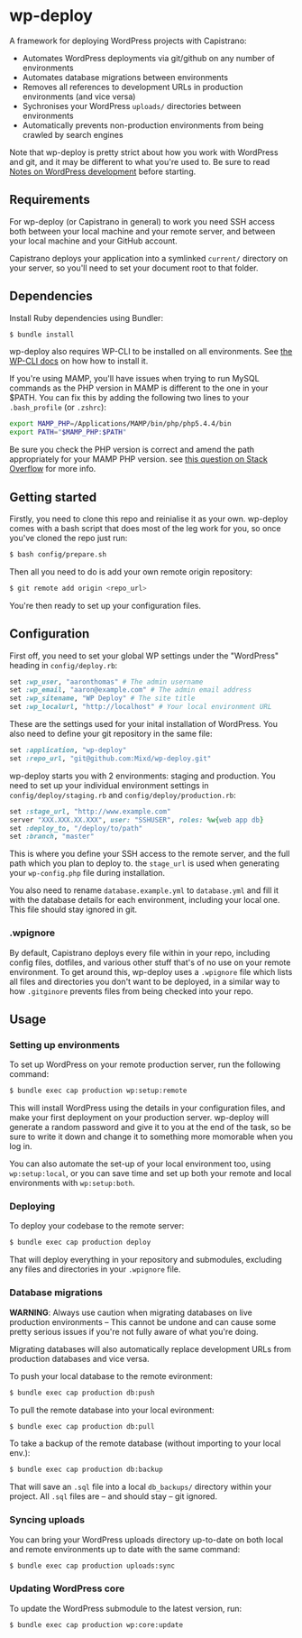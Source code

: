 wp-deploy
=========

A framework for deploying WordPress projects with Capistrano:

- Automates WordPress deployments via git/github on any number of environments
- Automates database migrations between environments
- Removes all references to development URLs in production environments (and vice versa)
- Sychronises your WordPress `uploads/` directories between environments
- Automatically prevents non-production environments from being crawled by search engines

Note that wp-deploy is pretty strict about how you work with WordPress and git, and it may be different to what you're used to. Be sure to read [Notes on WordPress development](https://github.com/Mixd/wp-deploy/wiki/Notes-on-WordPress-development) before starting.

Requirements
------------

For wp-deploy (or Capistrano in general) to work you need SSH access both between your local machine and your remote server, and between your local machine and your GitHub account.

Capistrano deploys your application into a symlinked `current/` directory on your server, so you'll need to set your document root to that folder.

Dependencies
---------------
Install Ruby dependencies using Bundler:

```sh
$ bundle install
```

wp-deploy also requires WP-CLI to be installed on all environments. See [the WP-CLI docs](http://wp-cli.org/#install) on how how to install it.

If you're using MAMP, you'll have issues when trying to run MySQL commands as the PHP version in MAMP is different to the one in your $PATH. You can fix this by adding the following two lines to your `.bash_profile` (or `.zshrc`):

```sh
export MAMP_PHP=/Applications/MAMP/bin/php/php5.4.4/bin
export PATH="$MAMP_PHP:$PATH"
```
Be sure you check the PHP version is correct and amend the path appropriately for your MAMP PHP version. see [this question on Stack Overflow](http://stackoverflow.com/questions/4145667/how-to-override-the-path-of-php-to-use-the-mamp-path/) for more info.

Getting started
---------------

Firstly, you need to clone this repo and reinialise it as your own. wp-deploy comes with a bash script that does most of the leg work for you, so once you've cloned the repo just run:

```sh
$ bash config/prepare.sh
```
Then all you need to do is add your own remote origin repository:

```sh
$ git remote add origin <repo_url>
```

You're then ready to set up your configuration files.

Configuration
---------------

First off, you need to set your global WP settings under the "WordPress" heading in `config/deploy.rb`:

```ruby
set :wp_user, "aaronthomas" # The admin username
set :wp_email, "aaron@example.com" # The admin email address
set :wp_sitename, "WP Deploy" # The site title
set :wp_localurl, "http://localhost" # Your local environment URL
```

These are the settings used for your inital installation of WordPress. You also need to define your git repository in the same file:

```ruby
set :application, "wp-deploy"
set :repo_url, "git@github.com:Mixd/wp-deploy.git"
```

wp-deploy starts you with 2 environments: staging and production. You need to set up your individual environment settings in `config/deploy/staging.rb` and `config/deploy/production.rb`:

```ruby
set :stage_url, "http://www.example.com"
server "XXX.XXX.XX.XXX", user: "SSHUSER", roles: %w{web app db}
set :deploy_to, "/deploy/to/path"
set :branch, "master"
```
This is where you define your SSH access to the remote server, and the full path which you plan to deploy to. the `stage_url` is used when generating your `wp-config.php` file during installation.

You also need to rename `database.example.yml` to `database.yml` and fill it with the database details for each environment, including your local one. This file should stay ignored in git.

### .wpignore

By default, Capistrano deploys every file within in your repo, including config files, dotfiles, and various other stuff that's of no use on your remote environment. To get around this, wp-deploy uses a `.wpignore` file which lists all files and directories you don't want to be deployed, in a similar way to how `.gitginore` prevents files from being checked into your repo.


Usage
-----

### Setting up environments

To set up WordPress on your remote production server, run the following command:

```sh
$ bundle exec cap production wp:setup:remote
```

This will install WordPress using the details in your configuration files, and make your first deployment on your production server. wp-deploy will generate a random password and give it to you at the end of the task, so be sure to write it down and change it to something more momorable when you log in.

You can also automate the set-up of your local environment too, using `wp:setup:local`, or you can save time and set up both your remote and local environments with `wp:setup:both`.

### Deploying

To deploy your codebase to the remote server:

```sh
$ bundle exec cap production deploy
```

That will deploy everything in your repository and submodules, excluding any files and directories in your `.wpignore` file.

### Database migrations

__WARNING__: Always use caution when migrating databases on live production environments – This cannot be undone and can cause some pretty serious issues if you're not fully aware of what you're doing.

Migrating databases will also automatically replace development URLs from production databases and vice versa.

To push your local database to the remote evironment:

```sh
$ bundle exec cap production db:push
```

To pull the remote database into your local evironment:

```sh
$ bundle exec cap production db:pull
```

To take a backup of the remote database (without importing to your local env.):

```sh
$ bundle exec cap production db:backup
```

That will save an `.sql` file into a local `db_backups/` directory within your project. All `.sql` files are – and should stay – git ignored.

### Syncing uploads

You can bring your WordPress uploads directory up-to-date on both local and remote environments up to date with the same command:

```sh
$ bundle exec cap production uploads:sync
```

### Updating WordPress core

To update the WordPress submodule to the latest version, run:

```sh
$ bundle exec cap production wp:core:update
```
